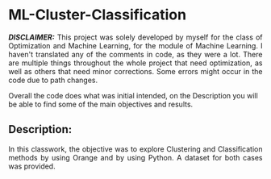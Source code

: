 <h1> ML-Cluster-Classification </h1>
<p align="justify"> <b><i>DISCLAIMER:</i></b> This project was solely developed by myself for the class of Optimization and Machine Learning, for the module of Machine Learning. I haven't translated any of the comments in code, as they were a lot. There are multiple things throughout the whole project that need optimization, as well as others that need minor corrections. Some errors might occur in the code due to path changes. 

Overall the code does what was initial intended, on the Description you will be able to find some of the main objectives and results.
</p>

<h2> Description: </h2>
<p align="justify"> In this classwork, the objective was to explore Clustering and Classification methods by using Orange and by using Python. A dataset for both cases was provided. 





</p>

